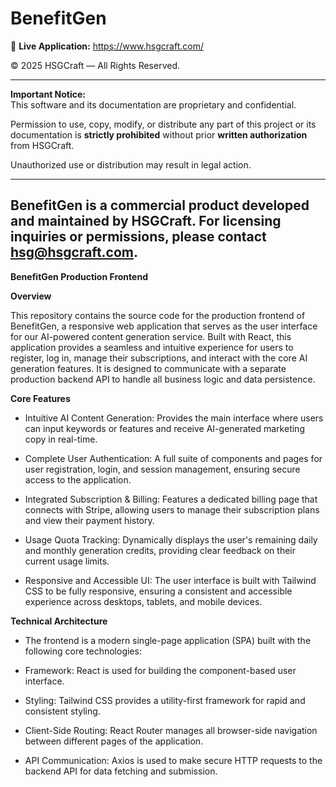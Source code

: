 # BenefitGen
🚀 **Live Application:**  https://www.hsgcraft.com/ 


© 2025 HSGCraft — All Rights Reserved.

---

**Important Notice:**  
This software and its documentation are proprietary and confidential.  

Permission to use, copy, modify, or distribute any part of this project or its documentation is **strictly prohibited** without prior **written authorization** from HSGCraft.  

Unauthorized use or distribution may result in legal action.

---

BenefitGen is a commercial product developed and maintained by HSGCraft. For licensing inquiries or permissions, please contact hsg@hsgcraft.com.
-------------------------------------------------------------------------------------------------------

**BenefitGen Production Frontend** 

**Overview**

This repository contains the source code for the production frontend of BenefitGen, a responsive web application that serves as the user interface for our AI-powered content generation service. Built with React, this application provides a seamless and intuitive experience for users to register, log in, manage their subscriptions, and interact with the core AI generation features. It is designed to communicate with a separate production backend API to handle all business logic and data persistence.

**Core Features**

* Intuitive AI Content Generation: Provides the main interface where users can input keywords or features and receive AI-generated marketing copy in real-time.

* Complete User Authentication: A full suite of components and pages for user registration, login, and session management, ensuring secure access to the application.

* Integrated Subscription & Billing: Features a dedicated billing page that connects with Stripe, allowing users to manage their subscription plans and view their payment history.

* Usage Quota Tracking: Dynamically displays the user's remaining daily and monthly generation credits, providing clear feedback on their current usage limits.

* Responsive and Accessible UI: The user interface is built with Tailwind CSS to be fully responsive, ensuring a consistent and accessible experience across desktops, tablets, and mobile devices.

**Technical Architecture**

* The frontend is a modern single-page application (SPA) built with the following core technologies:

* Framework: React is used for building the component-based user interface.

* Styling: Tailwind CSS provides a utility-first framework for rapid and consistent styling.

* Client-Side Routing: React Router manages all browser-side navigation between different pages of the application.

* API Communication: Axios is used to make secure HTTP requests to the backend API for data fetching and submission.